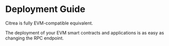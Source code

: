 # Deployment Guide

Citrea is fully EVM-compatible equivalent.

The deployment of your EVM smart contracts and applications is as easy as changing the RPC endpoint.
